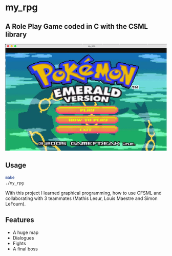 # my_rpg

## A Role Play Game coded in C with the CSML library

![MY_RPG](my_rpg_menu.png)

## Usage

``` zsh
make
./my_rpg
```
With this project I learned graphical programming, how to use CFSML and collaborating with 3 teammates (Mathis Lesur, Louis Maestre and Simon LeFourn).

## Features

- A huge map
- Dialogues
- Fights
- A final boss
